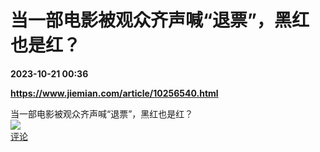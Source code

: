 # 当一部电影被观众齐声喊“退票”，黑红也是红？

**2023-10-21 00:36**

**https://www.jiemian.com/article/10256540.html**

当一部电影被观众齐声喊“退票”，黑红也是红？  
![](https://img3.chouti.com/CHOUTI_20231020/29957AA09D1D4CF5A8D16AD2C39B4E12_W965H965.jpeg)  
[评论](https://m.chouti.com/link/40347651)